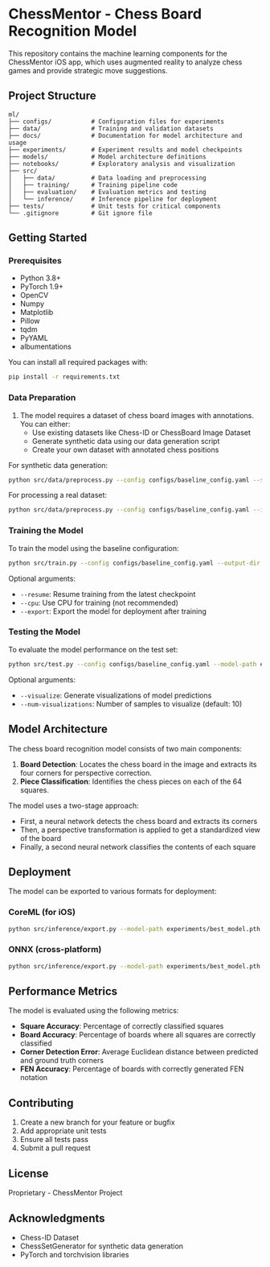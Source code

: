 # ChessMentor - Chess Board Recognition Model

This repository contains the machine learning components for the ChessMentor iOS app, which uses augmented reality to analyze chess games and provide strategic move suggestions.

## Project Structure

```
ml/
├── configs/           # Configuration files for experiments
├── data/              # Training and validation datasets
├── docs/              # Documentation for model architecture and usage
├── experiments/       # Experiment results and model checkpoints
├── models/            # Model architecture definitions
├── notebooks/         # Exploratory analysis and visualization
├── src/
│   ├── data/          # Data loading and preprocessing
│   ├── training/      # Training pipeline code
│   ├── evaluation/    # Evaluation metrics and testing
│   └── inference/     # Inference pipeline for deployment
├── tests/             # Unit tests for critical components
└── .gitignore         # Git ignore file
```

## Getting Started

### Prerequisites

- Python 3.8+
- PyTorch 1.9+
- OpenCV
- Numpy
- Matplotlib
- Pillow
- tqdm
- PyYAML
- albumentations

You can install all required packages with:

```bash
pip install -r requirements.txt
```

### Data Preparation

1. The model requires a dataset of chess board images with annotations. You can either:
   - Use existing datasets like Chess-ID or ChessBoard Image Dataset
   - Generate synthetic data using our data generation script
   - Create your own dataset with annotated chess positions

For synthetic data generation:

```bash
python src/data/preprocess.py --config configs/baseline_config.yaml --synthetic --num-synthetic 5000 --output-dir data/synthetic
```

For processing a real dataset:

```bash
python src/data/preprocess.py --config configs/baseline_config.yaml --input-dir path/to/raw/images --output-dir data/processed
```

### Training the Model

To train the model using the baseline configuration:

```bash
python src/train.py --config configs/baseline_config.yaml --output-dir experiments
```

Optional arguments:
- `--resume`: Resume training from the latest checkpoint
- `--cpu`: Use CPU for training (not recommended)
- `--export`: Export the model for deployment after training

### Testing the Model

To evaluate the model performance on the test set:

```bash
python src/test.py --config configs/baseline_config.yaml --model-path experiments/best_model.pth --output-dir results
```

Optional arguments:
- `--visualize`: Generate visualizations of model predictions
- `--num-visualizations`: Number of samples to visualize (default: 10)

## Model Architecture

The chess board recognition model consists of two main components:

1. **Board Detection**: Locates the chess board in the image and extracts its four corners for perspective correction.
2. **Piece Classification**: Identifies the chess pieces on each of the 64 squares.

The model uses a two-stage approach:
- First, a neural network detects the chess board and extracts its corners
- Then, a perspective transformation is applied to get a standardized view of the board
- Finally, a second neural network classifies the contents of each square

## Deployment

The model can be exported to various formats for deployment:

### CoreML (for iOS)

```bash
python src/inference/export.py --model-path experiments/best_model.pth --config configs/baseline_config.yaml --format coreml --output-path exported/chess_recognition.mlmodel
```

### ONNX (cross-platform)

```bash
python src/inference/export.py --model-path experiments/best_model.pth --config configs/baseline_config.yaml --format onnx --output-path exported/chess_recognition.onnx
```

## Performance Metrics

The model is evaluated using the following metrics:

- **Square Accuracy**: Percentage of correctly classified squares
- **Board Accuracy**: Percentage of boards where all squares are correctly classified
- **Corner Detection Error**: Average Euclidean distance between predicted and ground truth corners
- **FEN Accuracy**: Percentage of boards with correctly generated FEN notation

## Contributing

1. Create a new branch for your feature or bugfix
2. Add appropriate unit tests
3. Ensure all tests pass
4. Submit a pull request

## License

Proprietary - ChessMentor Project

## Acknowledgments

- Chess-ID Dataset
- ChessSetGenerator for synthetic data generation
- PyTorch and torchvision libraries